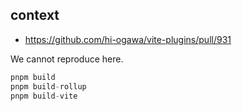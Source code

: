 ## context

- https://github.com/hi-ogawa/vite-plugins/pull/931

We cannot reproduce here.

```js
pnpm build
pnpm build-rollup
pnpm build-vite
```
